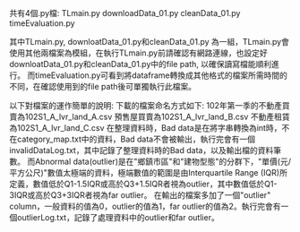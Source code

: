 共有4個.py檔:
TLmain.py
downloadData_01.py
cleanData_01.py
timeEvaluation.py

其中TLmain.py, downloatData_01.py和cleanData_01.py 為一組，TLmain.py會使用其他兩檔案為模組，在執行TLmain.py前請確認有網路連線，也設定好downloatData_01.py和cleanData_01.py中的file path, 以確保讀寫檔能順利進行。
而timeEvaluation.py可看到將dataframe轉換成其他格式的檔案所需時間的不同，在確認使用到的file path後可單獨執行此檔案。

以下對檔案的運作簡單的說明:
下載的檔案命名方式如下:
102年第一季的不動產買賣為102S1_A_lvr_land_A.csv
             預售屋買賣為102S1_A_lvr_land_B.csv
             不動產租賃為102S1_A_lvr_land_C.csv
在整理資料時，Bad data是在將字串轉換為int時，不在category_map.txt中的資料，Bad data不會被輸出，執行完會有一個invalidDataLog.txt，其中記錄了整理資料時的Bad data，以及輸出檔的資料筆數。
而Abnormal data(outlier)是在"鄉鎮市區"和"建物型態"的分群下，"單價(元/平方公尺)"數值太極端的資料，極端數值的範圍是由Interquartile Range (IQR)所定義，數值低於Q1-1.5IQR或高於Q3+1.5IQR者視為outlier，其中數值低於Q1-3IQR或高於Q3+3IQR者視為far outlier。
在輸出的檔案多加了一個"outlier" column，一般資料的值為0，outlier的值為1，far outlier的值為2。執行完會有一個outlierLog.txt，記錄了處理資料中的outlier和far outlier。
